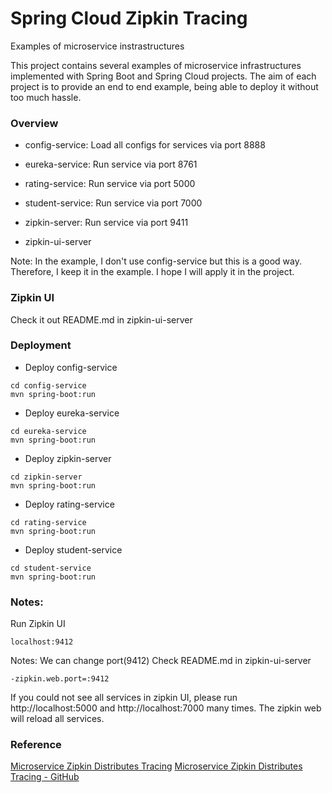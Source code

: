 # Spring Cloud Zipkin Tracing
Examples of microservice instrastructures

This project contains several examples of microservice infrastructures implemented with Spring Boot and Spring Cloud projects. The aim of each project is to provide an end to end example, being able to deploy it without too much hassle.

### Overview
+ config-service:
    Load all configs for services via port 8888

+ eureka-service:
    Run service via port 8761

+ rating-service:
    Run service via port 5000

+ student-service:
    Run service via port 7000

+ zipkin-server:
    Run service via port 9411

+ zipkin-ui-server

Note: In the example, I don't use config-service but this is a good way.
Therefore, I keep it in the example. I hope I will apply it in the project.

### Zipkin UI
Check it out README.md in zipkin-ui-server

### Deployment
+ Deploy config-service
```
cd config-service
mvn spring-boot:run
```

+ Deploy eureka-service
```
cd eureka-service
mvn spring-boot:run
```

+ Deploy zipkin-server
```
cd zipkin-server
mvn spring-boot:run
```

+ Deploy rating-service
```
cd rating-service
mvn spring-boot:run
```

+ Deploy student-service
```
cd student-service
mvn spring-boot:run
```

### Notes:
Run Zipkin UI
```
localhost:9412
```

Notes: We can change port(9412)
Check README.md in zipkin-ui-server
```
-zipkin.web.port=:9412
```

If you could not see all services in zipkin UI, please run http://localhost:5000 and http://localhost:7000 many times.
The zipkin web will reload all services.

### Reference
[Microservice Zipkin Distributes Tracing](http://www.josedab.com/2016/03/09/microservices-zipkin-distributed-tracing/)
[Microservice Zipkin Distributes Tracing - GitHub](https://github.com/josedab/spring-cloud-examples/tree/master/zipkin-distributed-tracing)
